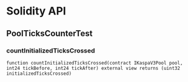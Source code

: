 # Solidity API

## PoolTicksCounterTest

### countInitializedTicksCrossed

```solidity
function countInitializedTicksCrossed(contract IKaspaV3Pool pool, int24 tickBefore, int24 tickAfter) external view returns (uint32 initializedTicksCrossed)
```

